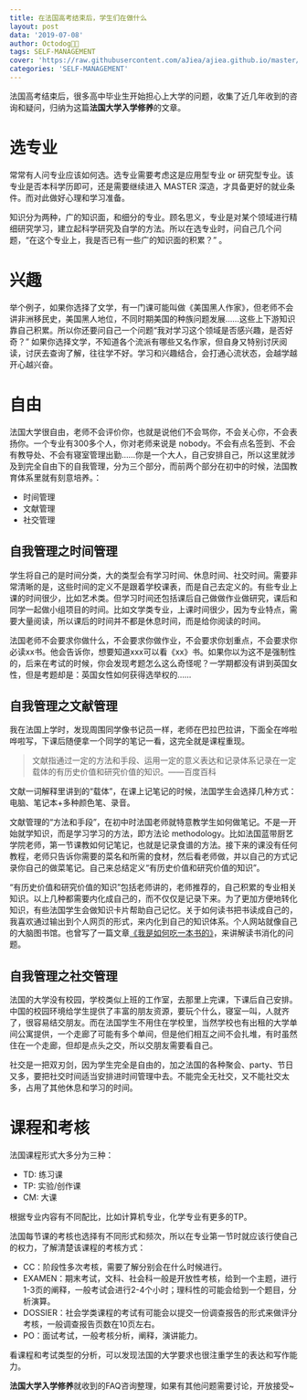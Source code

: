 ```yaml
---
title: 在法国高考结束后，学生们在做什么
layout: post
data: '2019-07-08'
author: Octodog🐙🐶
tags: SELF-MANAGEMENT
cover: 'https://raw.githubusercontent.com/aJiea/ajiea.github.io/master/_posts/190708/cover.jpg'
categories: 'SELF-MANAGEMENT'
---
```


法国高考结束后，很多高中毕业生开始担心上大学的问题，收集了近几年收到的咨询和疑问，归纳为这篇**法国大学入学修养**的文章。

# 选专业

常常有人问专业应该如何选。选专业需要考虑这是应用型专业 or 研究型专业。该专业是否本科学历即可，还是需要继续进入 MASTER 深造，才具备更好的就业条件。而对此做好心理和学习准备。

知识分为两种，广的知识面，和细分的专业。顾名思义，专业是对某个领域进行精细研究学习，建立起科学研究及自学的方法。所以在选专业时，问自己几个问题，“在这个专业上，我是否已有一些广的知识面的积累？” 。

# 兴趣

举个例子，如果你选择了文学，有一门课可能叫做《美国黑人作家》，但老师不会讲非洲移民史，美国黑人地位，不同时期美国的种族问题发展……这些上下游知识靠自己积累。所以你还要问自己一个问题“我对学习这个领域是否感兴趣，是否好奇？” 如果你选择文学，不知道各个流派有哪些又名作家，但自身又特别讨厌阅读，讨厌去查询了解，往往学不好。学习和兴趣结合，会打通心流状态，会越学越开心越兴奋。

# 自由

法国大学很自由，老师不会评价你，也就是说他们不会骂你，不会关心你，不会表扬你。一个专业有300多个人，你对老师来说是 nobody。不会有点名签到、不会有教导处、不会有寝室管理出勤……你是一个大人，自己安排自己，所以这里就涉及到完全自由下的自我管理，分为三个部分，而前两个部分在初中的时候，法国教育体系里就有刻意培养。：
- 时间管理
- 文献管理
- 社交管理

## 自我管理之时间管理
学生将自己的是时间分类，大的类型会有学习时间、休息时间、社交时间。需要非常清晰的是，这些时间的定义不是跟着学校课表，而是自己去定义的。有些专业上课的时间很少，比如艺术类。但学习时间还包括课后自己做做作业做研究，课后和同学一起做小组项目的时间。比如文学类专业，上课时间很少，因为专业特点，需要大量阅读，所以课后的时间并不都是休息时间，而是给你阅读的时间。

法国老师不会要求你做什么，不会要求你做作业，不会要求你划重点，不会要求你必读xx书。他会告诉你，想要知道xxx可以看《xx》书。如果你以为这不是强制性的，后来在考试的时候，你会发现考题怎么这么奇怪呢？一学期都没有讲到英国女性，但是考题却是：英国女性如何获得选举权的……

## 自我管理之文献管理
我在法国上学时，发现周围同学像书记员一样，老师在巴拉巴拉讲，下面全在哗啦哗啦写，下课后随便拿一个同学的笔记一看，这完全就是课程重现。

> 文献指通过一定的方法和手段、运用一定的意义表达和记录体系记录在一定载体的有历史价值和研究价值的知识。——百度百科

文献一词解释里讲到的“载体”，在课上记笔记的时候，法国学生会选择几种方式：电脑、笔记本+多种颜色笔、录音。

文献管理的“方法和手段”，在初中时法国老师就特意教学生如何做笔记。不是一开始就学知识，而是学习学习的方法，即方法论 methodology。比如法国蓝带厨艺学院老师，第一节课教如何记笔记，也就是记录食谱的方法。接下来的课没有任何教程，老师只告诉你需要的菜名和所需的食材，然后看老师做，并以自己的方式记录你自己的做菜笔记。自己来总结定义“有历史价值和研究价值的知识”。

“有历史价值和研究价值的知识”包括老师讲的，老师推荐的，自己积累的专业相关知识。以上几种都需要内化成自己的，而不仅仅是记录下来。为了更加方便地转化知识，有些法国学生会做知识卡片帮助自己记忆。关于如何读书把书读成自己的，我喜欢通过输出到个人网页的形式，来内化到自己的知识体系。个人网站就像自己的大脑图书馆。也曾写了一篇文章[《我是如何吃一本书的》](https://ajiea.github.io/2019/02/24/reading.html)，来讲解读书消化的问题。


## 自我管理之社交管理
法国的大学没有校园，学校类似上班的工作室，去那里上完课，下课后自己安排。中国的校园环境给学生提供了丰富的朋友资源，要玩个什么，寝室一叫，人就齐了，很容易结交朋友。而在法国学生不用住在学校里，当然学校也有出租的大学单间公寓提供，一个走廊了可能有多个单间，但是他们相互之间不会扎堆，有时虽然住在一个走廊，但却是点头之交，所以交朋友需要看自己。

社交是一把双刃剑，因为学生完全是自由的，加之法国的各种聚会、party、节日又多，要把社交时间适当安排进时间管理中去。不能完全无社交，又不能社交太多，占用了其他休息和学习的时间。


# 课程和考核
法国课程形式大多分为三种：
- TD: 练习课
- TP: 实验/创作课
- CM: 大课

根据专业内容有不同配比，比如计算机专业，化学专业有更多的TP。

法国每节课的考核也选择有不同形式和频次，所以在专业第一节时就应该行使自己的权力，了解清楚该课程的考核方式：
- CC：阶段性多次考核，需要了解分别会在什么时候进行。
- EXAMEN：期末考试，文科、社会科一般是开放性考核，给到一个主题，进行1-3页的阐释，一般考试会进行2-4个小时；理科性的可能会给到一个题目，分析演算。
- DOSSIER：社会学类课程的考试有可能会以提交一份调查报告的形式来做评分考核，一般调查报告页数在10页左右。
- PO：面试考试，一般考核分析，阐释，演讲能力。

看课程和考试类型的分析，可以发现法国的大学要求也很注重学生的表达和写作能力。

**法国大学入学修养**就收到的FAQ咨询整理，如果有其他问题需要讨论，开放接受~